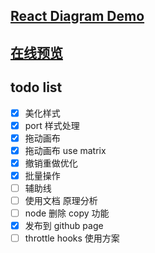 ## [React Diagram Demo](https://github.com/huangjincq/react-diagram-demo)

## [在线预览](https://huangjincq.github.io/react-diagram-demo)

## todo list

- [x] 美化样式
- [x] port 样式处理
- [x] 拖动画布
- [x] 拖动画布 use matrix
- [x] 撤销重做优化
- [x] 批量操作
- [ ] 辅助线
- [ ] 使用文档 原理分析
- [ ] node 删除 copy 功能
- [x] 发布到 github page
- [ ] throttle hooks 使用方案
